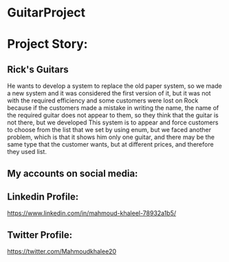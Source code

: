 # GuitarProject
# Project Story:
## Rick's Guitars
He wants to develop a system to replace the old paper system, so we made a new system and it was considered the first version of it, but it was not with the required efficiency and some customers were lost on Rock because if the customers made a mistake in writing the name, the name of the required guitar does not appear to them, so they think that the guitar is not there, but we developed This system is to appear and force customers to choose from the list that we set by using enum, but we faced another problem, which is that it shows him only one guitar, and there may be the same type that the customer wants, but at different prices, and therefore they used list.
## My accounts on social media:
## Linkedin Profile: 
https://www.linkedin.com/in/mahmoud-khaleel-78932a1b5/
## Twitter Profile: 
https://twitter.com/Mahmoudkhalee20

